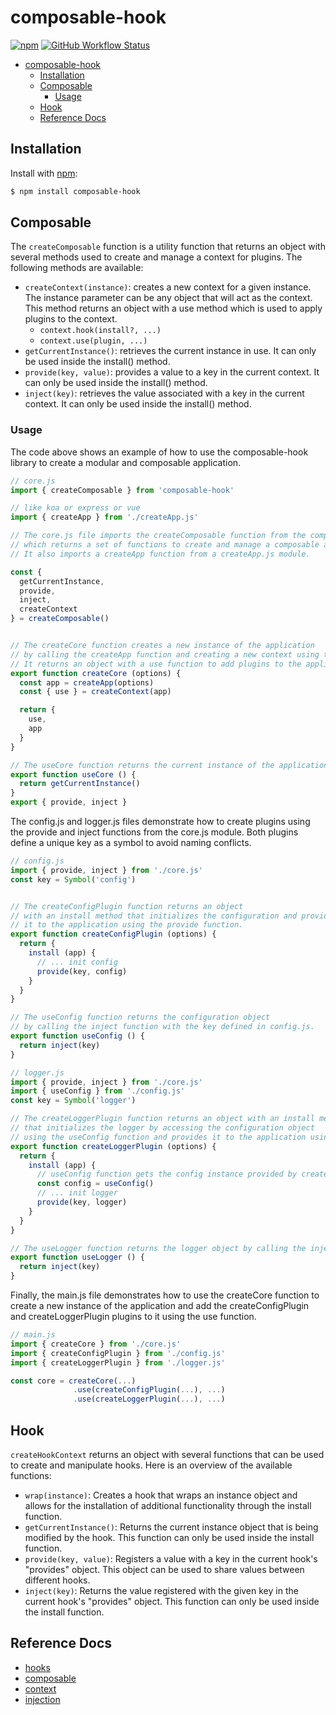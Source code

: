 # composable-hook
[![npm](https://img.shields.io/npm/v/composable-hook)](https://www.npmjs.com/package/composable-hook)
[![GitHub Workflow Status](https://img.shields.io/github/actions/workflow/status/josudoey/composable-hook/action.yml)](https://github.com/josudoey/composable-hook/actions)

- [composable-hook](#composable-hook)
  - [Installation](#installation)
  - [Composable](#composable)
    - [Usage](#usage)
  - [Hook](#hook)
  - [Reference Docs](#reference-docs)

## Installation

Install with [npm](https://www.npmjs.com/):

```sh
$ npm install composable-hook
```

## Composable
The `createComposable` function is a utility function that returns an object with several methods used to create and manage a context for plugins. The following methods are available:

- `createContext(instance)`: creates a new context for a given instance. The instance parameter can be any object that will act as the context. This method returns an object with a use method which is used to apply plugins to the context.
  - `context.hook(install?, ...)`
  - `context.use(plugin, ...)`
- `getCurrentInstance()`: retrieves the current instance in use. It can only be used inside the install() method.
- `provide(key, value)`: provides a value to a key in the current context. It can only be used inside the install() method.
- `inject(key)`: retrieves the value associated with a key in the current context. It can only be used inside the install() method.


### Usage

The code above shows an example of how to use the composable-hook library to create a modular and composable application.

```mjs
// core.js
import { createComposable } from 'composable-hook'

// like koa or express or vue
import { createApp } from './createApp.js' 

// The core.js file imports the createComposable function from the composable-hook library,
// which returns a set of functions to create and manage a composable application.
// It also imports a createApp function from a createApp.js module.

const {
  getCurrentInstance,
  provide,
  inject,
  createContext
} = createComposable()


// The createCore function creates a new instance of the application
// by calling the createApp function and creating a new context using the createContext function from the createComposable module.
// It returns an object with a use function to add plugins to the application and an app property to access the application instance.
export function createCore (options) {
  const app = createApp(options)
  const { use } = createContext(app)

  return {
    use,
    app
  }
}

// The useCore function returns the current instance of the application.
export function useCore () {
  return getCurrentInstance()
}
export { provide, inject }
```

The config.js and logger.js files demonstrate how to create plugins using the provide and inject functions from the core.js module. Both plugins define a unique key as a symbol to avoid naming conflicts.

```mjs
// config.js
import { provide, inject } from './core.js'
const key = Symbol('config')


// The createConfigPlugin function returns an object
// with an install method that initializes the configuration and provides
// it to the application using the provide function.
export function createConfigPlugin (options) {
  return {
    install (app) {
      // ... init config
      provide(key, config)
    }
  }
}

// The useConfig function returns the configuration object
// by calling the inject function with the key defined in config.js.
export function useConfig () {
  return inject(key)
}
```

```mjs
// logger.js
import { provide, inject } from './core.js'
import { useConfig } from './config.js'
const key = Symbol('logger')

// The createLoggerPlugin function returns an object with an install method
// that initializes the logger by accessing the configuration object
// using the useConfig function and provides it to the application using the provide function.
export function createLoggerPlugin (options) {
  return {
    install (app) {
      // useConfig function gets the config instance provided by createConfigPlugin's install function.
      const config = useConfig()
      // ... init logger
      provide(key, logger)
    }
  }
}

// The useLogger function returns the logger object by calling the inject function with the key defined in logger.js.
export function useLogger () {
  return inject(key)
}
```

Finally, the main.js file demonstrates how to use the createCore function to create a new instance of the application and add the createConfigPlugin and createLoggerPlugin plugins to it using the use function.

```mjs
// main.js
import { createCore } from './core.js'
import { createConfigPlugin } from './config.js'
import { createLoggerPlugin } from './logger.js'

const core = createCore(...)
              .use(createConfigPlugin(...), ...)
              .use(createLoggerPlugin(...), ...) 
```

## Hook
`createHookContext` returns an object with several functions that can be used to create and manipulate hooks. Here is an overview of the available functions:

- `wrap(instance)`: Creates a hook that wraps an instance object and allows for the installation of additional functionality through the install function.
- `getCurrentInstance()`: Returns the current instance object that is being modified by the hook. This function can only be used inside the install function.
- `provide(key, value)`: Registers a value with a key in the current hook's "provides" object. This object can be used to share values between different hooks.
- `inject(key)`: Returns the value registered with the given key in the current hook's "provides" object. This function can only be used inside the install function.


## Reference Docs
- [hooks](https://reactjs.org/docs/hooks-intro.html)
- [composable](https://vuejs.org/guide/reusability/composables.html#what-is-a-composable)
- [context](https://github.com/vuejs/core/blob/a0e7dc334356e9e6ffaa547d29e55b34b9b8a04d/packages/runtime-core/src/apiCreateApp.ts#L204)
- [injection](https://github.com/vuejs/core/blob/a0e7dc334356e9e6ffaa547d29e55b34b9b8a04d/packages/runtime-core/src/apiInject.ts#L6)
